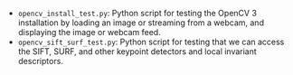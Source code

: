 * `opencv_install_test.py`: Python script for testing the OpenCV 3 installation by loading an image or streaming from a webcam, and displaying the image or webcam feed.
* `opencv_sift_surf_test.py`: Python script for testing that we can access the SIFT, SURF, and other keypoint detectors and local invariant descriptors.
